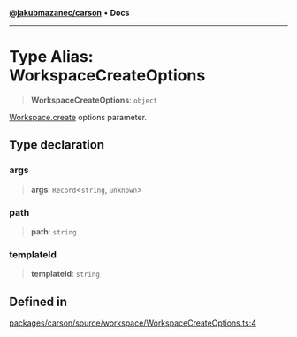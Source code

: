 [**@jakubmazanec/carson**](../README.md) • **Docs**

---

# Type Alias: WorkspaceCreateOptions

> **WorkspaceCreateOptions**: `object`

[Workspace.create](../classes/Workspace.md#create) options parameter.

## Type declaration

### args

> **args**: `Record`\<`string`, `unknown`\>

### path

> **path**: `string`

### templateId

> **templateId**: `string`

## Defined in

[packages/carson/source/workspace/WorkspaceCreateOptions.ts:4](https://github.com/jakubmazanec/tools/blob/863f04cbbb9368fd023f0309084819aa9247d808/packages/carson/source/workspace/WorkspaceCreateOptions.ts#L4)
